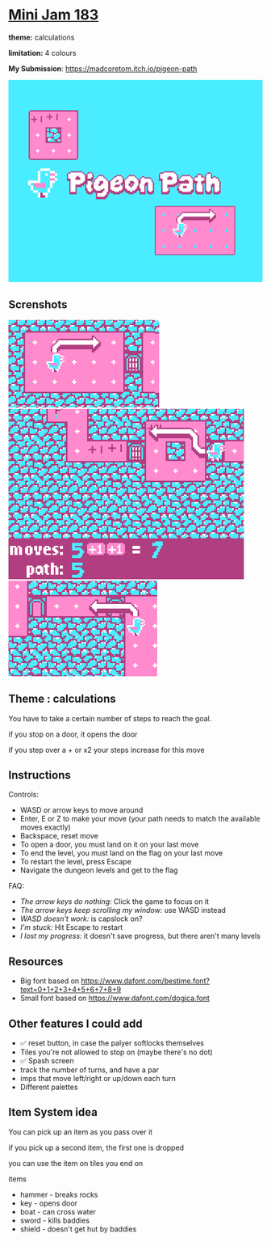 # [Mini Jam 183](https://itch.io/jam/mini-jam-183-calculations)
**theme:** calculations

**limitation:** 4 colours

**My Submission**: https://madcoretom.itch.io/pigeon-path

![!cover image](./itch.io/cover.png)

## Screnshots
![!screnshot](./itch.io/ss1.png)
![!screnshot](./itch.io/ss2.png)
![!screnshot](./itch.io/ss3.png)

## Theme : calculations

You have to take a certain number of steps to reach the goal.

if you stop on a door, it opens the door

if you step over a + or x2 your steps increase for this move

## Instructions

Controls:

* WASD or arrow keys to move around
* Enter, E or Z to make your move (your path needs to match the available moves exactly)
* Backspace, reset move
* To open a door, you must land on it on your last move
* To end the level, you must land on the flag on your last move
* To restart the level, press Escape
* Navigate the dungeon levels and get to the flag 

FAQ:

* *The arrow keys do nothing:* Click the game to focus on it
* *The arrow keys keep scrolling my window:* use WASD instead
* *WASD doesn't work:* is capslock on?
* *I'm stuck:* Hit Escape to restart
* *I lost my progress:* it doesn't save progress, but there aren't many levels

## Resources

* Big font based on https://www.dafont.com/bestime.font?text=0+1+2+3+4+5+6+7+8+9
* Small font based on https://www.dafont.com/dogica.font
## Other features I could add

* ✅ reset button, in case the palyer softlocks themselves
* Tiles you're not allowed to stop on (maybe there's no dot)
* ✅ Spash screen
* track the number of turns, and have a par
* imps that move left/right or up/down each turn
* Different palettes

## Item System idea

You can pick up an item as you pass over it

if you pick up a second item, the first one is dropped

you can use the item on tiles you end on

items
* hammer - breaks rocks
* key - opens door
* boat - can cross water
* sword - kills baddies
* shield - doesn't get hut by baddies

